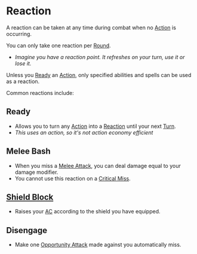 # Reaction

A reaction can be taken at any time during combat when no [Action](Action.md) is occurring.

You can only take one reaction per [Round](Round.md).
- *Imagine you have a reaction point. It refreshes on your turn, use it or lose it.*

Unless you [Ready](Reaction.md#Ready) an [Action](Action.md), only specified abilities and spells can be used as a reaction.

Common reactions include:
## Ready
- Allows you to turn any [Action](Action.md) into a [Reaction](Reaction.md) until your next [Turn](Turn.md).
- *This uses an action, so it's not action economy efficient*
## Melee Bash
- When you miss a [Melee Attack](Melee%20Attack.md), you can deal damage equal to your damage modifier.
- You cannot use this reaction on a [Critical Miss](Dice%20Rolls/Critical%20Miss.md).
## [Shield Block](../Items/Individual%20Item%20Cards/Armors/Armor%20Properties/Shield%20X%20Property.md#Shield%20Block%20X)
- Raises your [AC](../Player%20Characters/Derived%20Statistics/Armor%20Class.md) according to the shield you have equipped.
## Disengage
- Make one [Opportunity Attack](Movement.md#Opportunity%20Attacks) made against you automatically miss.

